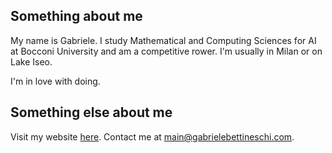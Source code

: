 ## Something about me
My name is Gabriele. I study Mathematical and Computing Sciences for AI at Bocconi University and am a competitive rower. I'm usually in Milan or on Lake Iseo.

I'm in love with doing.

## Something else about me
Visit my website [here](https://gabrielebettineschi.com/). Contact me at [main@gabrielebettineschi.com](mailto:main@gabrielebettineschi.com).
